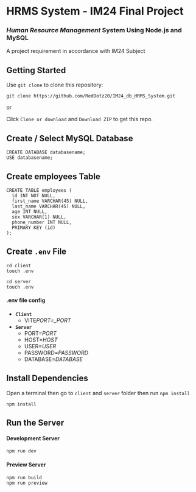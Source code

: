 # HRMS System - IM24 Final Project

### **_Human Resource Management_** System Using Node.js and MySQL

A project requirement in accordance with IM24 Subject

## Getting Started

Use `git clone` to clone this repository:

```
git clone https://github.com/RedDotz20/IM24_db_HRMS_System.git
```

or

Click `Clone or download` and `Download ZIP` to get this repo.

## Create / Select MySQL Database

```
CREATE DATABASE databasename;
USE databasename;
```

## Create employees Table

```
CREATE TABLE employees (
  id INT NOT NULL,
  first_name VARCHAR(45) NULL,
  last_name VARCHAR(45) NULL,
  age INT NULL,
  sex VARCHAR(1) NULL,
  phone_number INT NULL,
  PRIMARY KEY (id)
);
```

## Create `.env` File

```console
cd client
touch .env
```

```console
cd server
touch .env
```

#### .env file config

- **`Client`**
  - VITE*PORT=\_PORT*
- **`Server`**
  - PORT=_PORT_
  - HOST=_HOST_
  - USER=_USER_
  - PASSWORD=_PASSWORD_
  - DATABASE=_DATABASE_

## Install Dependencies

Open a terminal then go to `client` and `server` folder then run `npm install`

```console
npm install
```

## Run the Server

#### Development Server

```console
npm run dev
```

#### Preview Server

```console
npm run build
npm run preview
```
